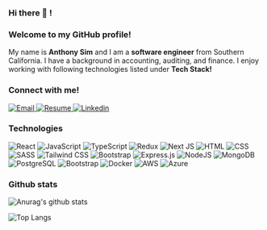 <!-- ![LinkedIn-Banner](https://user-images.githubusercontent.com/31682285/151724093-4706b65f-d204-4acb-8515-442daa9bb4fa.png) -->

### Hi there 👋 !

### Welcome to my GitHub profile!

<p>
  My name is <strong>Anthony Sim</strong> and I am a <strong>software engineer</strong> from Southern California. I have a  background in accounting, auditing, and finance. I enjoy working with following technologies listed under <strong>Tech Stack!</strong>
</p>

### Connect with me!
 
 <p>
  <a target="_blank" href = "mailto: anthonyysim@gmail.com"/>
    <img alt="Email" src="https://img.shields.io/badge/email-%23FF0000.svg?style=for-the-badge&logoColor=white)" />
  </a>
  
  <a target="_blank" href="https://drive.google.com/file/d/1MJ8GeGwLb-0uwPI5lpLQwQM1ilE39goE/view?usp=sharing">
    <img alt="Resume" src="https://img.shields.io/badge/Resume-60B5CC?style=for-the-badge" />
  </a>

  <a target="_blank" href="https://www.linkedin.com/in/sim-anthony/">
    <img alt="Linkedin" src="https://img.shields.io/badge/linkedin-0077B5?logo=linkedin&logoColor=white&style=for-the-badge" />
  </a>
</p>

### Technologies

<p>
  <img alt="React" src="https://img.shields.io/badge/React-61DAFB?logo=react&logoColor=black&style=for-the-badge" />

  <img alt="JavaScript" src="https://img.shields.io/badge/JavaScript-F7DF1E?logo=JavaScript&logoColor=black&style=for-the-badge" />
  
  <img alt="TypeScript" src="https://img.shields.io/badge/typescript-%23007ACC.svg?style=for-the-badge&logo=typescript&logoColor=white" />

  <img alt="Redux" src="https://img.shields.io/badge/redux-%23593d88.svg?style=for-the-badge&logo=redux&logoColor=white"/>

  <img alt="Next JS" src="https://img.shields.io/badge/nextjs-%23000000.svg?style=for-the-badge&logo=next.js&logoColor=white"/>
  
  <img alt="HTML" src="https://img.shields.io/badge/HTML-E34F26?logo=html5&logoColor=white&style=for-the-badge" />

  <img alt="CSS" src="https://img.shields.io/badge/CSS-1572B6?logo=css3&logoColor=white&style=for-the-badge" />
  
  <img alt="SASS" src="https://img.shields.io/badge/SASS-hotpink.svg?style=for-the-badge&logo=SASS&logoColor=white" />
  
  <img alt="Tailwind CSS" src="https://img.shields.io/badge/tailwindcss-%2338B2AC.svg?style=for-the-badge&logo=tailwind-css&logoColor=white" />
  
  <img alt="Bootstrap" src="https://img.shields.io/badge/bootstrap-%23563D7C.svg?style=for-the-badge&logo=bootstrap&logoColor=white" />

  <img alt="Express.js" src="https://img.shields.io/badge/express.js-%23404d59.svg?style=for-the-badge&logo=express&logoColor=%2361DAFB"/>

  <img alt="NodeJS" src="https://img.shields.io/badge/NodeJS-088A51?logo=Node.js&logoColor=white&style=for-the-badge" />

  <img alt="MongoDB" src="https://img.shields.io/badge/MongoDB-47A248?logo=mongodb&logoColor=white&style=for-the-badge" />

  <img alt="PostgreSQL" src="https://img.shields.io/badge/PostgreSQL-336791?logo=postgresql&logoColor=white&style=for-the-badge" />

  <img alt="Bootstrap" src="https://img.shields.io/badge/bootstrap-%23563D7C.svg?style=for-the-badge&logo=bootstrap&logoColor=white"/>

  <img alt="Docker" src="https://img.shields.io/badge/docker-%230db7ed.svg?style=for-the-badge&logo=docker&logoColor=white"/>

  <img alt="AWS" src="https://img.shields.io/badge/AWS-%23FF9900.svg?style=for-the-badge&logo=amazon-aws&logoColor=white"/>
  
  <img alt="Azure" src="https://img.shields.io/badge/azure-%230072C6.svg?style=for-the-badge&logo=microsoftazure&logoColor=white"/>
 </p>

### Github stats

![Anurag's github stats](https://github-readme-stats.vercel.app/api?username=anthonysim&count_private=true&show_icons=true&theme=tokyonight)

![Top Langs](https://github-readme-stats.vercel.app/api/top-langs/?username=anthonysim&theme=tokyonight)
